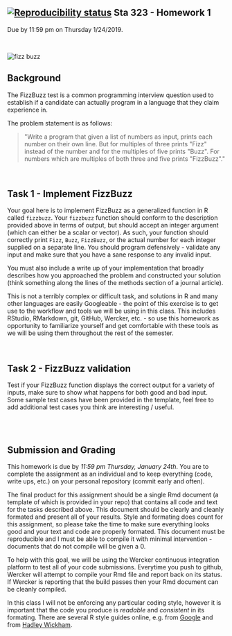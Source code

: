 [![Reproducibility status](https://github.com/statprog-s1-2019/hw1/workflows/Reproducibility/badge.svg)](https://github.com/statprog-s1-2019/hw1/actions)
Sta 323 - Homework 1
-------------

Due by 11:59 pm on Thursday 1/24/2019.


<br/>

![fizz buzz](fizzbuzz.png?raw=true)

## Background

The FizzBuzz test is a common programming interview question used to establish if a candidate can actually program in a language that they claim experience in.

The problem statement is as follows:

> "Write a program that given a list of numbers as input, prints each number on their own line. But for multiples of three prints "Fizz" instead of the number and for the multiples of five prints "Buzz". For numbers which are multiples of both three and five prints "FizzBuzz"."

<br/>

## Task 1 - Implement FizzBuzz 

Your goal here is to implement FizzBuzz as a generalized function in R called `fizzbuzz`. Your `fizzbuzz` function should conform to the description provided above in terms of output, but should accept an integer argument (which can either be a scalar or vector). As such, your function should correctly print `Fizz`, `Buzz`, `FizzBuzz`, or the actual number for each integer supplied on a separate line. You should program defensively - validate any input and make sure that you have a sane response to any invalid input.

You must also include a write up of your implementation that broadly describes how you approached the problem and constructed your solution (think something along the lines of the methods section of a journal article). 

This is not a terribly complex or difficult task, and solutions in R and many other languages are easily Googleable - the point of this exercise is to get use to the workflow and tools we will be using in this class. This includes RStudio, RMarkdown, git, GitHub, Wercker, etc. - so use this homework as opportunity to familiarize yourself and get comfortable with these tools as we will be using them throughout the rest of the semester.

<br/>

## Task 2 - FizzBuzz validation

Test if your FizzBuzz function displays the correct output for a variety of inputs, make sure to show what happens for both good and bad input. Some sample test cases have been provided in the template, feel free to add additional test cases you think are interesting / useful.

<br/><br/>

## Submission and Grading

This homework is due by *11:59 pm Thursday, January 24th*. You are to complete the assignment as an individual and to keep everything (code, write ups, etc.) on your personal repository (commit early and often). 

The final product for this assignment should be a single Rmd document (a template of which is provided in your repo) that contains all code and text for the tasks described above. This document should be clearly and cleanly formated and present all of your results. Style and formating does count for this assignment, so please take the time to make sure everything looks good and your text and code are properly formated. This document must be reproducible and I must be able to compile it with minimal intervention - documents that do not compile will be given a 0. 

To help with this goal, we will be using the Wercker continuous integration platform to test all of your code submissions. Everytime you push to github, Wercker will attempt to compile your Rmd file and report back on its status. If Wercker is reporting that the build passes then your Rmd document can be cleanly compiled.

In this class I will not be enforcing any particular coding style, however it is important that the code you produce is *readable* and *consistent* in its formating. There are several R style guides online, e.g. from [Google](https://google.github.io/styleguide/Rguide.xml) and from [Hadley Wickham](http://r-pkgs.had.co.nz/style.html).

<br/>
